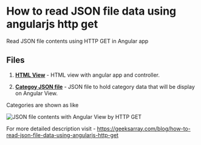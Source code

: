 # How to read JSON file data using angularjs http get

Read JSON file contents using HTTP GET in Angular app

## Files

1. **[HTML View](https://github.com/geeksarray/how-to-read-json-file-data-using-angularjs-http-get/blob/master/AngularApp/AngularApp/Views/Home/Index.cshtml)** - HTML view with angular app and controller.

1. **[Categoy JSON file](https://github.com/geeksarray/how-to-read-json-file-data-using-angularjs-http-get/blob/master/AngularApp/AngularApp/Views/Home/Index.cshtml)** - JSON file to hold category data that will be display on Angular View.

Categories are shown as like

![JSON file contents with Angular View  by HTTP GET](https://geeksarray.com/images/blog/angularjs-http-get-example.png)

For more detailed description visit - https://geeksarray.com/blog/how-to-read-json-file-data-using-angularjs-http-get
